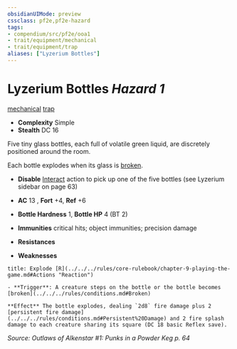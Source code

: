 ```yaml
---
obsidianUIMode: preview
cssclass: pf2e,pf2e-hazard
tags:
- compendium/src/pf2e/ooa1
- trait/equipment/mechanical
- trait/equipment/trap
aliases: ["Lyzerium Bottles"]
---
```

# Lyzerium Bottles *Hazard 1*  
[mechanical](mechanical.md)  [trap](trap.md)  

- **Complexity** Simple
- **Stealth** DC 16  

Five tiny glass bottles, each full of volatile green liquid, are discretely positioned around the room.

Each bottle explodes when its glass is [broken](conditions.md#Broken).

- **Disable** [Interact](interact.md) action to pick up one of the five bottles (see Lyzerium sidebar on page 63)  

- **AC** 13 , **Fort** +4, **Ref** +6
- **Bottle  Hardness** 1, **Bottle  HP** 4 (BT 2)
- **Immunities** critical hits; object immunities; precision damage
- **Resistances** 
- **Weaknesses** 
     
```ad-embed-ability
title: Explode [R](../../../rules/core-rulebook/chapter-9-playing-the-game.md#Actions "Reaction")

- **Trigger**: A creature steps on the bottle or the bottle becomes [broken](../../../rules/conditions.md#Broken)

**Effect** The bottle explodes, dealing `2d8` fire damage plus 2 [persistent fire damage](../../../rules/conditions.md#Persistent%20Damage) and 2 fire splash damage to each creature sharing its square (DC 18 basic Reflex save).
```

*Source: Outlaws of Alkenstar #1: Punks in a Powder Keg p. 64*
